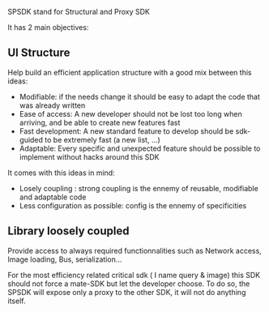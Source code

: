 SPSDK stand for Structural and Proxy SDK

It has 2 main objectives:

## UI Structure
Help build an efficient application structure with a good mix between this ideas:
* Modifiable: if the needs change it should be easy to adapt the code that was already written
* Ease of access: A new developer should not be lost too long when arriving, and be able to create new features fast
* Fast development: A new standard feature to develop should be sdk-guided to be extremely fast (a new list, ...)
* Adaptable: Every specific and unexpected feature should be possible to implement without hacks around this SDK


It comes with this ideas in mind:
* Losely coupling : strong coupling is the ennemy of reusable, modifiable and adaptable code
* Less configuration as possible: config is the ennemy of specificities



## Library loosely coupled
Provide access to always required functionnalities such as Network access, Image loading, Bus, serialization...

For the most efficiency related critical sdk ( I name query & image) this SDK should not force a mate-SDK but let the developer choose.
To do so, the SPSDK will expose only a proxy to the other SDK, it will not do anything itself.

